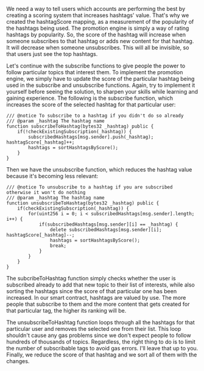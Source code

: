We need a way to tell users which accounts are performing the best by creating a scoring system that increases hashtags' value. That's why we created the hashtagScore mapping, as a measurement of the popularity of the hashtags being used. The promotion engine is simply a way of rating hashtags by popularity. So, the score of the hashtag will increase when someone subscribes to that hashtag or adds new content for that hashtag. It will decrease when someone unsubscribes. This will all be invisible, so that users just see the top hashtags. 

Let's continue with the subscribe functions to give people the power to follow particular topics that interest them. To implement the promotion engine, we simply have to update the score of the particular hashtag being used in the subscribe and unsubscribe functions. Again, try to implement it yourself before seeing the solution, to sharpen your skills while learning and gaining experience. The following is the subscribe function, which increases the score of the selected hashtag for that particular user:

```
/// @notice To subscribe to a hashtag if you didn't do so already
/// @param _hashtag The hashtag name
function subscribeToHashtag(bytes32 _hashtag) public {
    if(!checkExistingSubscription(_hashtag)) {
        subscribedHashtags[msg.sender].push(_hashtag);
hashtagScore[_hashtag]++;
        hashtags = sortHashtagsByScore();
    }
}
```

Then we have the unsubscribe function, which reduces the hashtag value because it's becoming less relevant:

```
/// @notice To unsubscribe to a hashtag if you are subscribed otherwise it won't do nothing
/// @param _hashtag The hashtag name
function unsubscribeToHashtag(bytes32 _hashtag) public {
    if(checkExistingSubscription(_hashtag)) {
        for(uint256 i = 0; i < subscribedHashtags[msg.sender].length; i++) {
            if(subscribedHashtags[msg.sender][i] == _hashtag) {
                delete subscribedHashtags[msg.sender][i];
hashtagScore[_hashtag]--;
                hashtags = sortHashtagsByScore();
                break;
            }
        }
    }
}
```

The subcribeToHashtag function simply checks whether the user is subscribed already to add that new topic to their list of interests, while also sorting the hashtags since the score of that particular one has been increased. In our smart contract, hashtags are valued by use. The more people that subscribe to them and the more content that gets created for that particular tag, the higher its ranking will be.

The unsubscribeToHashtag function loops through all the hashtags for that particular user and removes the selected one from their list. This loop shouldn't cause any gas problems since we don't expect people to follow hundreds of thousands of topics. Regardless, the right thing to do is to limit the number of subscribable tags to avoid gas errors. I'll leave that up to you. Finally, we reduce the score of that hashtag and we sort all of them with the changes.